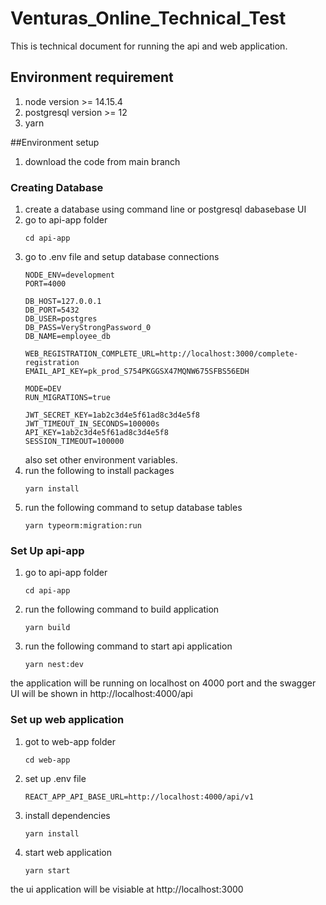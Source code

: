 # Venturas_Online_Technical_Test
This is technical document for running the api and web application.

## Environment requirement
1. node version >= 14.15.4
2. postgresql version >= 12
3. yarn

##Environment setup
1. download the code from main branch

### Creating Database
1. create a database using command line or postgresql dabasebase UI
2. go to api-app folder
    ```
    cd api-app
    ```
3. go to .env file and setup database connections
    ```
    NODE_ENV=development
    PORT=4000
    
    DB_HOST=127.0.0.1
    DB_PORT=5432
    DB_USER=postgres
    DB_PASS=VeryStrongPassword_0
    DB_NAME=employee_db
    
    WEB_REGISTRATION_COMPLETE_URL=http://localhost:3000/complete-registration
    EMAIL_API_KEY=pk_prod_S754PKGGSX47MQNW675SFBS56EDH
    
    MODE=DEV
    RUN_MIGRATIONS=true
    
    JWT_SECRET_KEY=1ab2c3d4e5f61ad8c3d4e5f8
    JWT_TIMEOUT_IN_SECONDS=100000s
    API_KEY=1ab2c3d4e5f61ad8c3d4e5f8
    SESSION_TIMEOUT=100000
    ```
    also set other environment variables.
4. run the following to install packages
    ```
    yarn install
    ```
5. run the following command to setup database tables
    ```
    yarn typeorm:migration:run
    ```
### Set Up api-app
1. go to api-app folder
    ```
    cd api-app
    ```
2. run the following command to build application
    ```
    yarn build
    ```
3. run the following command to start api application
    ```
    yarn nest:dev
    ```
the application will be running on localhost on 4000 port and the swagger UI will be shown in http://localhost:4000/api

### Set up web application
1. got to web-app folder
    ```
    cd web-app
    ```
2. set up .env file 
    ```
    REACT_APP_API_BASE_URL=http://localhost:4000/api/v1
    ```
3. install dependencies 
    ```
    yarn install
    ```
4. start web application
    ```
    yarn start
    ```
the ui application will be visiable at http://localhost:3000